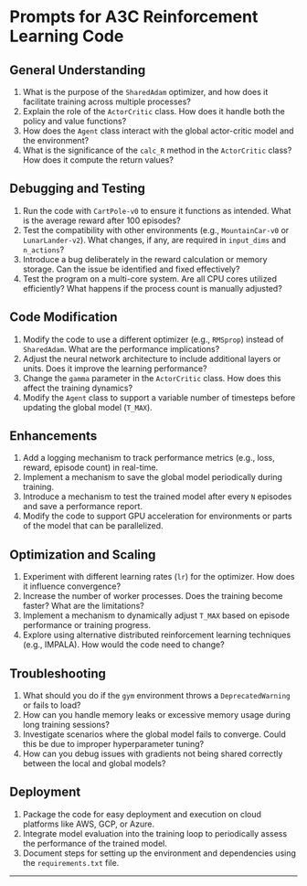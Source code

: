 # Prompts for A3C Reinforcement Learning Code

## General Understanding
1. What is the purpose of the `SharedAdam` optimizer, and how does it facilitate training across multiple processes?
2. Explain the role of the `ActorCritic` class. How does it handle both the policy and value functions?
3. How does the `Agent` class interact with the global actor-critic model and the environment?
4. What is the significance of the `calc_R` method in the `ActorCritic` class? How does it compute the return values?

## Debugging and Testing
1. Run the code with `CartPole-v0` to ensure it functions as intended. What is the average reward after 100 episodes?
2. Test the compatibility with other environments (e.g., `MountainCar-v0` or `LunarLander-v2`). What changes, if any, are required in `input_dims` and `n_actions`?
3. Introduce a bug deliberately in the reward calculation or memory storage. Can the issue be identified and fixed effectively?
4. Test the program on a multi-core system. Are all CPU cores utilized efficiently? What happens if the process count is manually adjusted?

## Code Modification
1. Modify the code to use a different optimizer (e.g., `RMSprop`) instead of `SharedAdam`. What are the performance implications?
2. Adjust the neural network architecture to include additional layers or units. Does it improve the learning performance?
3. Change the `gamma` parameter in the `ActorCritic` class. How does this affect the training dynamics?
4. Modify the `Agent` class to support a variable number of timesteps before updating the global model (`T_MAX`).

## Enhancements
1. Add a logging mechanism to track performance metrics (e.g., loss, reward, episode count) in real-time.
2. Implement a mechanism to save the global model periodically during training.
3. Introduce a mechanism to test the trained model after every `N` episodes and save a performance report.
4. Modify the code to support GPU acceleration for environments or parts of the model that can be parallelized.

## Optimization and Scaling
1. Experiment with different learning rates (`lr`) for the optimizer. How does it influence convergence?
2. Increase the number of worker processes. Does the training become faster? What are the limitations?
3. Implement a mechanism to dynamically adjust `T_MAX` based on episode performance or training progress.
4. Explore using alternative distributed reinforcement learning techniques (e.g., IMPALA). How would the code need to change?

## Troubleshooting
1. What should you do if the `gym` environment throws a `DeprecatedWarning` or fails to load?
2. How can you handle memory leaks or excessive memory usage during long training sessions?
3. Investigate scenarios where the global model fails to converge. Could this be due to improper hyperparameter tuning?
4. How can you debug issues with gradients not being shared correctly between the local and global models?

## Deployment
1. Package the code for easy deployment and execution on cloud platforms like AWS, GCP, or Azure.
2. Integrate model evaluation into the training loop to periodically assess the performance of the trained model.
3. Document steps for setting up the environment and dependencies using the `requirements.txt` file.

---